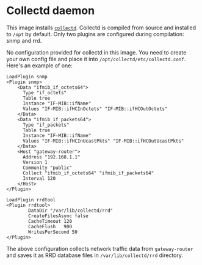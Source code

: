 # Collectd daemon

This image installs [`collectd`](https://collectd.org/). Collectd is compiled
from source and installed to `/opt` by default. Only two plugins are
configured during compilation: snmp and rrd.

No configuration provided for collectd in this image. You need to create
your own config file and place it into `/opt/collectd/etc/collectd.conf`. Here's
an example of one:

```
LoadPlugin snmp
<Plugin snmp>
    <Data "ifmib_if_octets64">
      Type "if_octets"
      Table true
      Instance "IF-MIB::ifName"
      Values "IF-MIB::ifHCInOctets" "IF-MIB::ifHCOutOctets"
    </Data>
    <Data "ifmib_if_packets64">
      Type "if_packets"
      Table true
      Instance "IF-MIB::ifName"
      Values "IF-MIB::ifHCInUcastPkts" "IF-MIB::ifHCOutUcastPkts"
    </Data>
    <Host "gateway-router">
      Address "192.168.1.1"
      Version 1
      Community "public"
      Collect "ifmib_if_octets64" "ifmib_if_packets64"
      Interval 120
    </Host>
</Plugin>

LoadPlugin rrdtool
<Plugin rrdtool>
        DataDir "/var/lib/collectd/rrd"
        CreateFilesAsync false
        CacheTimeout 120
        CacheFlush   900
        WritesPerSecond 50
</Plugin>
```

The above configuration collects network traffic data from `gateway-router`
and saves it as RRD database files in `/var/lib/collectd/rrd` directory.
